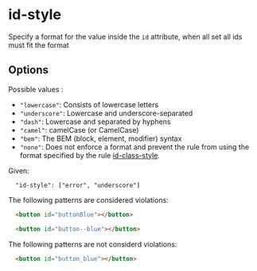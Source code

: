 # id-style

Specify a format for the value inside the `id` attribute, when all set all ids must fit the format

## Options

Possible values :

* `"lowercase"`: Consists of lowercase letters
* `"underscore"`: Lowercase and underscore-separated
* `"dash"`: Lowercase and separated by hyphens
* `"camel"`: camelCase (or CamelCase)
* `"bem"`: The BEM (block, element, modifier) syntax
* `"none"`: Does not enforce a format and prevent the rule from using the format specified by the rule [id-class-style](../id-class-style/README.md).

Given:

```
  "id-style": ["error", "underscore"]
```

The following patterns are considered violations:

```html
  <button id="buttonBlue"></button>
```

```html
  <button id="button--blue"></button>
```

The following patterns are not considerd violations:

```html
  <button id="button_blue"></button>
```
